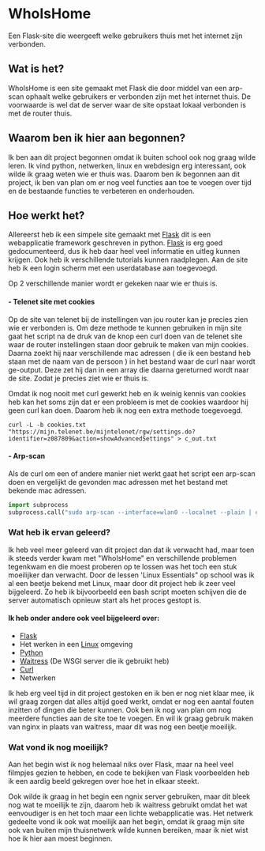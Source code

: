 # WhoIsHome

Een Flask-site die weergeeft welke gebruikers thuis met het internet zijn verbonden.

## Wat is het?

WhoIsHome is een site gemaakt met Flask die door middel van een arp-scan ophaalt welke gebruikers er verbonden zijn met het internet thuis.
De voorwaarde is wel dat de server waar de site opstaat lokaal verbonden is met de router thuis.

## Waarom ben ik hier aan begonnen?

Ik ben aan dit project begonnen omdat ik buiten school ook nog graag wilde leren. Ik vind python, netwerken, linux en webdesign erg interessant,
ook wilde ik graag weten wie er thuis was. Daarom ben ik begonnen aan dit project, ik ben van plan om er nog veel functies aan toe te voegen over tijd
en de bestaande functies te verbeteren en onderhouden.

## Hoe werkt het?

Allereerst heb ik een simpele site gemaakt met [Flask](https://flask.palletsprojects.com/en/1.1.x/) dit is een webapplicatie framework geschreven in python.
[Flask](https://flask.palletsprojects.com/en/1.1.x/) is erg goed gedocumenteerd, dus ik heb daar heel veel informatie en uitleg kunnen krijgen. Ook heb ik verschillende tutorials kunnen raadplegen.
Aan de site heb ik een login scherm met een userdatabase aan toegevoegd. 

Op 2 verschillende manier wordt er gekeken naar wie er thuis is.

#### - Telenet site met cookies

Op de site van telenet bij de instellingen van jou router kan je precies zien wie er verbonden is. 
Om deze methode te kunnen gebruiken in mijn site gaat het script na de druk van de knop een curl doen van de telenet site waar de router instellingen staan door gebruik te maken van mijn cookies.
Daarna zoekt hij naar verschillende mac adressen ( die ik een bestand heb staan met de naam van de persoon ) in het bestand waar de curl naar wordt ge-output. 
Deze zet hij dan in een array die daarna gereturned wordt naar de site. Zodat je precies ziet wie er thuis is.

Omdat ik nog nooit met curl gewerkt heb en ik weinig kennis van cookies heb kan het soms zijn dat er een probleem is met de cookies waardoor hij geen curl kan doen.
Daarom heb ik nog een extra methode toegevoegd.

``` linux
curl -L -b cookies.txt "https://mijn.telenet.be/mijntelenet/rgw/settings.do?identifier=z087809&action=showAdvancedSettings" > c_out.txt
```
#### - Arp-scan

Als de curl om een of andere manier niet werkt gaat het script een arp-scan doen en vergelijkt de gevonden mac adressen met het bestand met bekende mac adressen.

```python
import subprocess
subprocess.call("sudo arp-scan --interface=wlan0 --localnet --plain | cut -f 2", universal_newlines=True, shell=True, stderr=error) 
```

### Wat heb ik ervan geleerd?

Ik heb veel meer geleerd van dit project dan dat ik verwacht had, maar toen ik steeds verder kwam met "WhoIsHome" en verschillende problemen tegenkwam en die moest proberen op te lossen was het toch een stuk moeilijker dan verwacht.
Door de lessen 'Linux Essentials" op school was ik al een beetje bekend met Linux, maar door dit project heb ik zeer veel bijgeleerd. Zo heb ik bijvoorbeeld een bash script moeten schijven die de server automatisch opnieuw start als het proces gestopt is.


####  Ik heb onder andere ook veel bijgeleerd over:

- [Flask](https://flask.palletsprojects.com/en/1.1.x/) 
- Het werken in een [Linux](https://www.linux.org/) omgeving
- [Python](https://www.python.org/)
- [Waitress](https://docs.pylonsproject.org/projects/waitress/en/stable/#) (De WSGI server die ik gebruikt heb)
- [Curl](https://curl.haxx.se/)
- Netwerken 

Ik heb erg veel tijd in dit project gestoken en ik ben er nog niet klaar mee, ik wil graag zorgen dat alles altijd goed werkt, omdat er nog een aantal fouten inzitten of dingen die beter kunnen. 
Ook ben ik nog van plan om nog meerdere functies aan de site toe te voegen. En wil ik graag gebruik maken van nginx in plaats van waitress, maar dit was nog een beetje moeilijk.

### Wat vond ik nog moeilijk?

Aan het begin wist ik nog helemaal niks over Flask, maar na heel veel filmpjes gezien te hebben, en code te bekijken van Flask voorbeelden heb ik een aardig beeld gekregen over hoe het in elkaar steekt.

Ook wilde ik graag in het begin een ngnix server gebruiken, maar dit bleek nog wat te moeilijk te zijn, daarom heb ik waitress gebruikt omdat het wat eenvoudiger is en het toch maar een lichte webapplicatie was.
Het netwerk gedeelte vond ik ook wat moeilijk aan het begin, omdat ik graag mijn site ook van buiten mijn thuisnetwerk wilde kunnen bereiken, maar ik niet wist hoe ik hier aan moest beginnen.


